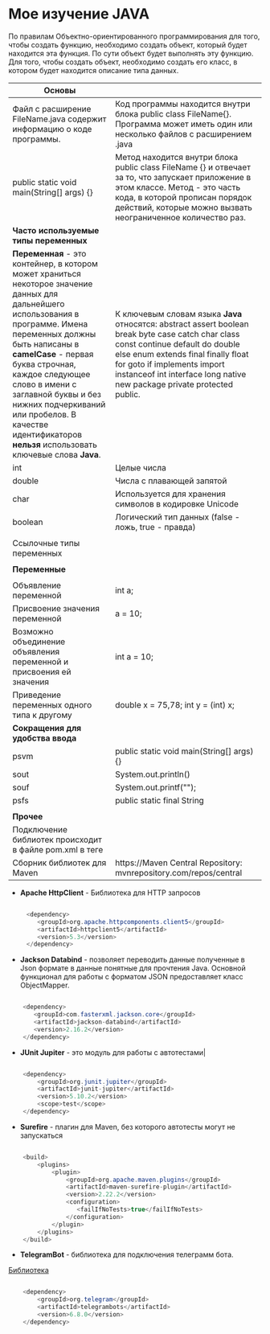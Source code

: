 # Мое изучение JAVA

По правилам Объектно-ориентированного программирования для того, чтобы создать функцию, необходимо создать объект, который будет находится эта функция. По сути объект будет выполнять эту функцию. Для того, чтобы создать объект, необходимо создать его класс, в котором будет находится описание типа данных.


|**Основы**||
|-|-|
|Файл с расширение FileName.java содержит информацию о коде программы.| Код программы находится внутри блока  public class FileName{}. Программа может иметь один или несколько файлов с расширением .java|
|public static void main(String[] args) {}|Метод находится внутри блока public class FileName {}  и отвечает за то, что запускает приложение в этом классе. Метод - это часть кода, в которой прописан порядок действий, которые можно вызвать неограниченное количество раз. |
|**Часто используемые типы переменных**||
|**Переменная** - это контейнер, в котором может храниться некоторое значение данных для дальнейшего использования в программе. Имена переменных должны быть написаны в **camelCase** - первая буква строчная, каждое следующее слово в имени с заглавной буквы и без нижних подчеркиваний или пробелов. В качестве идентификаторов **нельзя** использовать ключевые слова **Java**. |К ключевым словам языка **Java** относятся: abstract assert boolean break byte case catch char class const continue default do double else enum extends final finally float for goto if implements import instanceof int interface long native new package private protected public.|
|int|Целые числа|
|double|Числа с плавающей запятой|
|char|Используется для хранения символов в кодировке Unicode|
|boolean|Логический тип данных (false - ложь, true - правда)|
|||
|Ссылочные типы переменных||
|||
|**Переменные**||
|||
|Объявление переменной| int a;|
|Присвоение значения переменной|a = 10;|
|Возможно объединение объявления переменной и присвоения ей значения|int a = 10;|
|Приведение переменных одного типа к другому| double x = 75,78;  int y = (int) x; |
|**Сокращения для удобства ввода**||
|psvm| public static void main(String[] args) {} |
|sout|System.out.println() |
|souf|System.out.printf("");|
|psfs|public static final String|
|||
|**Прочее**||
|Подключение библиотек происходит в файле pom.xml  в теге <dependencies></dependencies>||
|Сборник библиотек для Maven|https://Maven Central Repository: mvnrepository.com/repos/central|

- **Apache HttpClient** - Библиотека для HTTP  запросов

```java

     <dependency>
        <groupId>org.apache.httpcomponents.client5</groupId>
        <artifactId>httpclient5</artifactId>
        <version>5.3</version>
     </dependency>
```

- **Jackson Databind** - позволяет переводить данные полученные в Json формате в данные понятные для прочтения Java. Основной функционал для работы с форматом JSON предоставляет класс ObjectMapper.

```java

    <dependency>
       <groupId>com.fasterxml.jackson.core</groupId>
       <artifactId>jackson-databind</artifactId>
       <version>2.16.2</version>
    </dependency>
```

- **JUnit Jupiter** - это модуль для работы с автотестами|

```java 

    <dependency>
        <groupId>org.junit.jupiter</groupId>
        <artifactId>junit-jupiter</artifactId>
        <version>5.10.2</version>
        <scope>test</scope>
    </dependency>
```

- **Surefire** - плагин для Maven, без которого автотесты могут не запускаться  

```java

    <build>
        <plugins>
            <plugin>
                <groupId>org.apache.maven.plugins</groupId>
                <artifactId>maven-surefire-plugin</artifactId>
                <version>2.22.2</version>
                <configuration>
                   <failIfNoTests>true</failIfNoTests>
                </configuration>
            </plugin>
        </plugins>
    </build>
```

- **TelegramBot** -  библиотека для подключения телеграмм бота.

[Библиотека](https://github.com/rubenlagus/TelegramBots/blob/aad139de980ae25ee7a4b06bbe7644c6077421ce/TelegramBots.wiki/Getting-Started.md)

```java

    <dependency>
        <groupId>org.telegram</groupId>
        <artifactId>telegrambots</artifactId>
        <version>6.8.0</version>
    </dependency>
```


